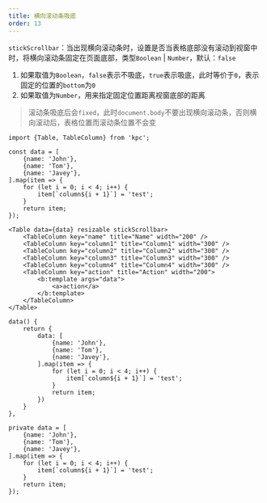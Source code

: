 ```yaml
---
title: 横向滚动条吸底
order: 13
---
```


`stickScrollbar`：当出现横向滚动条时，设置是否当表格底部没有滚动到视窗中时，将横向滚动条固定在页面底部，类型`Boolean` | `Number`，默认：`false`

1. 如果取值为`Boolean`，`false`表示不吸底，`true`表示吸底，此时等价于`0`，表示固定的位置的`bottom`为`0`
2. 如果取值为`Number`，用来指定固定位置距离视窗底部的距离

> 滚动条吸底后会`fixed`，此时`document.body`不要出现横向滚动条，否则横向滚动后，表格位置而滚动条位置不会变

```vdt
import {Table, TableColumn} from 'kpc';

const data = [
    {name: 'John'},
    {name: 'Tom'},
    {name: 'Javey'},
].map(item => {
    for (let i = 0; i < 4; i++) {
        item[`column${i + 1}`] = 'test';
    }
    return item;
});

<Table data={data} resizable stickScrollbar>
    <TableColumn key="name" title="Name" width="200" />
    <TableColumn key="column1" title="Column1" width="300" />
    <TableColumn key="column2" title="Column2" width="300" />
    <TableColumn key="column3" title="Column3" width="300" />
    <TableColumn key="column4" title="Column4" width="300" />
    <TableColumn key="action" title="Action" width="200">
        <b:template args="data">
            <a>action</a>
        </b:template>
    </TableColumn>
</Table>
```

```vue-data
data() {
    return {
        data: [
            {name: 'John'},
            {name: 'Tom'},
            {name: 'Javey'},
        ].map(item => {
            for (let i = 0; i < 4; i++) {
                item[`column${i + 1}`] = 'test';
            }
            return item;
        })
    }
},
```

```angular-properties
private data = [
    {name: 'John'},
    {name: 'Tom'},
    {name: 'Javey'},
].map(item => {
    for (let i = 0; i < 4; i++) {
        item[`column${i + 1}`] = 'test';
    }
    return item;
});
```
